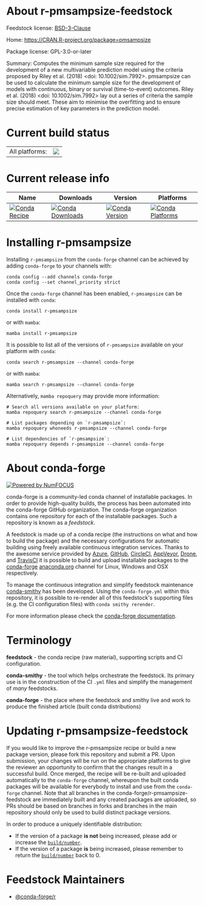 About r-pmsampsize-feedstock
============================

Feedstock license: [BSD-3-Clause](https://github.com/conda-forge/r-pmsampsize-feedstock/blob/main/LICENSE.txt)

Home: https://CRAN.R-project.org/package=pmsampsize

Package license: GPL-3.0-or-later

Summary: Computes the minimum sample size required for the development of a new multivariable prediction model using the criteria proposed by Riley et al. (2018) <doi: 10.1002/sim.7992>. pmsampsize can be used to calculate the minimum sample size for the development of models with continuous, binary or survival (time-to-event) outcomes. Riley et al. (2018) <doi: 10.1002/sim.7992> lay out a series of criteria the sample size should meet. These aim to minimise the overfitting and to ensure precise estimation of key parameters in the prediction model.

Current build status
====================


<table><tr><td>All platforms:</td>
    <td>
      <a href="https://dev.azure.com/conda-forge/feedstock-builds/_build/latest?definitionId=19428&branchName=main">
        <img src="https://dev.azure.com/conda-forge/feedstock-builds/_apis/build/status/r-pmsampsize-feedstock?branchName=main">
      </a>
    </td>
  </tr>
</table>

Current release info
====================

| Name | Downloads | Version | Platforms |
| --- | --- | --- | --- |
| [![Conda Recipe](https://img.shields.io/badge/recipe-r--pmsampsize-green.svg)](https://anaconda.org/conda-forge/r-pmsampsize) | [![Conda Downloads](https://img.shields.io/conda/dn/conda-forge/r-pmsampsize.svg)](https://anaconda.org/conda-forge/r-pmsampsize) | [![Conda Version](https://img.shields.io/conda/vn/conda-forge/r-pmsampsize.svg)](https://anaconda.org/conda-forge/r-pmsampsize) | [![Conda Platforms](https://img.shields.io/conda/pn/conda-forge/r-pmsampsize.svg)](https://anaconda.org/conda-forge/r-pmsampsize) |

Installing r-pmsampsize
=======================

Installing `r-pmsampsize` from the `conda-forge` channel can be achieved by adding `conda-forge` to your channels with:

```
conda config --add channels conda-forge
conda config --set channel_priority strict
```

Once the `conda-forge` channel has been enabled, `r-pmsampsize` can be installed with `conda`:

```
conda install r-pmsampsize
```

or with `mamba`:

```
mamba install r-pmsampsize
```

It is possible to list all of the versions of `r-pmsampsize` available on your platform with `conda`:

```
conda search r-pmsampsize --channel conda-forge
```

or with `mamba`:

```
mamba search r-pmsampsize --channel conda-forge
```

Alternatively, `mamba repoquery` may provide more information:

```
# Search all versions available on your platform:
mamba repoquery search r-pmsampsize --channel conda-forge

# List packages depending on `r-pmsampsize`:
mamba repoquery whoneeds r-pmsampsize --channel conda-forge

# List dependencies of `r-pmsampsize`:
mamba repoquery depends r-pmsampsize --channel conda-forge
```


About conda-forge
=================

[![Powered by
NumFOCUS](https://img.shields.io/badge/powered%20by-NumFOCUS-orange.svg?style=flat&colorA=E1523D&colorB=007D8A)](https://numfocus.org)

conda-forge is a community-led conda channel of installable packages.
In order to provide high-quality builds, the process has been automated into the
conda-forge GitHub organization. The conda-forge organization contains one repository
for each of the installable packages. Such a repository is known as a *feedstock*.

A feedstock is made up of a conda recipe (the instructions on what and how to build
the package) and the necessary configurations for automatic building using freely
available continuous integration services. Thanks to the awesome service provided by
[Azure](https://azure.microsoft.com/en-us/services/devops/), [GitHub](https://github.com/),
[CircleCI](https://circleci.com/), [AppVeyor](https://www.appveyor.com/),
[Drone](https://cloud.drone.io/welcome), and [TravisCI](https://travis-ci.com/)
it is possible to build and upload installable packages to the
[conda-forge](https://anaconda.org/conda-forge) [anaconda.org](https://anaconda.org/)
channel for Linux, Windows and OSX respectively.

To manage the continuous integration and simplify feedstock maintenance
[conda-smithy](https://github.com/conda-forge/conda-smithy) has been developed.
Using the ``conda-forge.yml`` within this repository, it is possible to re-render all of
this feedstock's supporting files (e.g. the CI configuration files) with ``conda smithy rerender``.

For more information please check the [conda-forge documentation](https://conda-forge.org/docs/).

Terminology
===========

**feedstock** - the conda recipe (raw material), supporting scripts and CI configuration.

**conda-smithy** - the tool which helps orchestrate the feedstock.
                   Its primary use is in the construction of the CI ``.yml`` files
                   and simplify the management of *many* feedstocks.

**conda-forge** - the place where the feedstock and smithy live and work to
                  produce the finished article (built conda distributions)


Updating r-pmsampsize-feedstock
===============================

If you would like to improve the r-pmsampsize recipe or build a new
package version, please fork this repository and submit a PR. Upon submission,
your changes will be run on the appropriate platforms to give the reviewer an
opportunity to confirm that the changes result in a successful build. Once
merged, the recipe will be re-built and uploaded automatically to the
`conda-forge` channel, whereupon the built conda packages will be available for
everybody to install and use from the `conda-forge` channel.
Note that all branches in the conda-forge/r-pmsampsize-feedstock are
immediately built and any created packages are uploaded, so PRs should be based
on branches in forks and branches in the main repository should only be used to
build distinct package versions.

In order to produce a uniquely identifiable distribution:
 * If the version of a package **is not** being increased, please add or increase
   the [``build/number``](https://docs.conda.io/projects/conda-build/en/latest/resources/define-metadata.html#build-number-and-string).
 * If the version of a package **is** being increased, please remember to return
   the [``build/number``](https://docs.conda.io/projects/conda-build/en/latest/resources/define-metadata.html#build-number-and-string)
   back to 0.

Feedstock Maintainers
=====================

* [@conda-forge/r](https://github.com/orgs/conda-forge/teams/r/)

